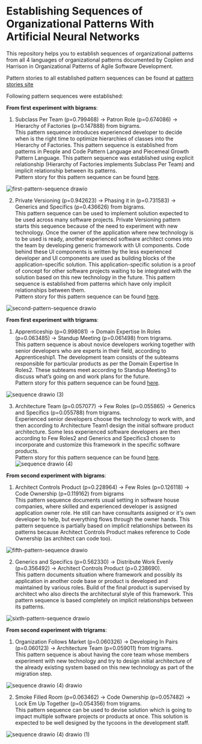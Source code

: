 # Establishing Sequences of Organizational Patterns With Artificial Neural Networks

This repository helps you to establish sequences of organizational patterns from all 4 languages of organizational patterns documented by Coplien and Harrison in Organizational Patterns of Agile Software Development.

Pattern stories to all established pattern sequences can be found at [pattern stories site](https://github.com/viktorFIIT/fiit-research-resources/tree/main/neural-network/pattern-stories)

Following pattern sequences were established:

**From first experiment with bigrams**:

1. Subclass Per Team (p=0.799468) -> Patron Role (p=0.674086) -> Hierarchy of Factories (p=0.147888) from bigrams. <br>
This pattern sequence introduces experienced developer to decide when is the right time to optimize hierarchies of classes into the Hierarchy of Factories. This pattern sequence is established from patterns in People and Code Pattern Language and Piecemeal Growth Pattern Language. This pattern sequence was established using explicit relationship (Hierarchy of Factories implements Subclass Per Team) and implicit relationship between its patterns. <br>
Pattern story for this pattern sequence can be found [here](https://github.com/viktorFIIT/fiit-research-resources/blob/main/neural-network/pattern-stories/first-pattern-story-from-bigrams.png).

![first-pattern-sequence drawio](https://user-images.githubusercontent.com/32246112/236413228-8e4e0895-49ce-4314-a8f1-53f0dbd5feed.png)


2. Private Versioning (p=0.942623) -> Phasing it in (p=0.731583) -> Generics and Specifics (p=0.436626) from bigrams. <br>
This pattern sequence can be used to implement solution expected to be used across many software projects. Private Versioning pattern starts this sequence because of the need to experiment with new technology. Once the owner of the application where new technology is to be used is ready, another experienced software architect comes into the team by developing generic framework with UI components. Code behind these UI components is written by the less experienced developer and UI components are used as building blocks of the application-specific solution. This application-specific solution is a proof of concept for other software projects waiting to be integrated with the solution based on this new technology in the future. This pattern sequence is established from patterns which have only implicit relationships between them. <br> Pattern story for this pattern sequence can be found [here](https://github.com/viktorFIIT/fiit-research-resources/blob/main/neural-network/pattern-stories/second-pattern-story-from-bigrams.png).


![second-pattern-sequence drawio](https://user-images.githubusercontent.com/32246112/236458144-dbe09816-ae59-4ea5-9a59-9079da470fc9.png)


**From first experiment with trigrams**:

1. Apprenticeship (p=0.998081) -> Domain Expertise In Roles (p=0.063485) -> Standup Meeting (p=0.061498) from trigrams. <br>
This pattern sequence is about novice developers working together with senior developers who are experts in their field, according to Apprenticeship1. The development team consists of the subteams responsible for particular products as per the Domain Expertise In Roles2. These subteams meet according to Standup Meeting3 to discuss what’s going on and work plans for the future. <br>
Pattern story for this pattern sequence can be found [here](https://github.com/viktorFIIT/fiit-research-resources/blob/main/neural-network/pattern-stories/first-pattern-story-from-trigrams.png).


![sequence drawio (3)](https://github.com/viktorFIIT/fiit-research-resources/assets/32246112/357ac30f-c101-4d7e-abb2-17987a9d8818)

3. Architecture Team (p=0.057077) -> Few Roles (p=0.055865) -> Generics and Specifics (p=0.055788) from trigrams. <br>
Experienced senior developers choose the technology to work with, and then according to Architecture Team1 design the initial software product architecture. Some less experienced software developers are then according to Few Roles2 and Generics and Specifics3 chosen to incorporate and customize this framework in the specific software products. <br>
Pattern story for this pattern sequence can be found [here](https://github.com/viktorFIIT/fiit-research-resources/blob/main/neural-network/pattern-stories/second-pattern-story-from-trigrams.png).
![sequence drawio (4)](https://github.com/viktorFIIT/fiit-research-resources/assets/32246112/c0103735-4ef1-4cd5-bd2d-31c2794821c2)


**From second experiment with bigrams**:

1. Architect Controls Product (p=0.228964) -> Few Roles (p=0.126118) -> Code Ownership (p=0.119162) from bigrams <br>
This pattern sequence documents usual setting in software house companies, where skilled and experienced developer is assigned application owner role. He still can have consultants assigned or it's own developer to help, but everything flows through the owner hands. This pattern sequence is partially based on implicit relationships between its patterns because Architect Controls Product makes reference to Code Ownership (as architect can code too).

![fifth-pattern-sequence drawio](https://user-images.githubusercontent.com/32246112/236620677-61e70dc4-7be2-48bd-a59d-d7d50dd05568.png)

2. Generics and Specifics (p=0.562330) -> Distribute Work Evenly (p=0.356492) -> Architect Controls Product (p=0.238690). <br>
This pattern documents situation where framework and possibly its application in another code base or product is developed and maintained by various roles. Build of the final product is supervised by architect who also directs the architectural style of this framework. This pattern sequence is based completely on implicit relationships between its patterns.

![sixth-pattern-sequence drawio](https://user-images.githubusercontent.com/32246112/236622100-6eef5b7c-33d3-4d03-9b33-2f00e25358c4.png)


**From second experiment with trigrams**:

1. Organization Follows Market (p=0.060326) -> Developing In Pairs (p=0.060123) -> Architecture Team (p=0.059011) from trigrams. <br>
This pattern sequence is about having the core team whose members experiment with new technology and try to design initial architecture of the already existing system based on this new technology as part of the migration step.

![sequence drawio (4) drawio](https://github.com/viktorFIIT/fiit-research-resources/assets/32246112/2f7feefc-929c-431e-bf85-662743903aea)

2. Smoke Filled Room (p=0.063462) -> Code Ownership (p=0.057482) -> Lock Em Up Together (p=0.054356) from trigrams. <br>
This pattern sequence can be used to devise solution which is going to impact multiple software projects or products at once. This solution is expected to be well designed by the tycoons in the development staff.

![sequence drawio (4) drawio (1)](https://github.com/viktorFIIT/fiit-research-resources/assets/32246112/75b3a553-e372-4601-a7ac-cc0244d3accd)
